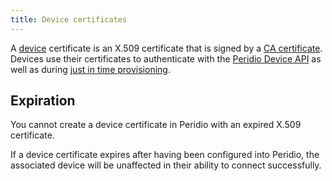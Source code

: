 ```yaml
---
title: Device certificates
---
```


A [device](devices) certificate is an X.509 certificate that is signed by a [CA certificate](ca-certificates). Devices use their certificates to authenticate with the [Peridio Device API](/device-api) as well as during [just in time provisioning](just-in-time-provisioning).

## Expiration

You cannot create a device certificate in Peridio with an expired X.509 certificate.

If a device certificate expires after having been configured into Peridio, the associated device will be unaffected in their ability to connect successfully.
